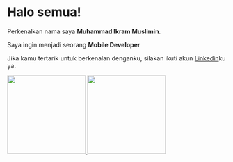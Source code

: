 # Halo semua! 

Perkenalkan nama saya **Muhammad Ikram Muslimin**.

Saya ingin menjadi seorang **Mobile Developer** 

Jika kamu tertarik untuk berkenalan denganku, silakan ikuti akun [Linkedin](https://www.linkedin.com/in/muhammadikram29)ku ya.

<p align="left">
<a href="https://github.com/MuhammadIkramM">
  <img height="180em" src="https://github-readme-stats-eight-theta.vercel.app/api?username=gilangadhan&show_icons=true&theme=algolia&include_all_commits=true&count_private=true"/>
  <img height="180em" src="https://github-readme-stats-eight-theta.vercel.app/api/top-langs/?username=gilangadhan&layout=compact&langs_count=8&theme=algolia"/>
</a>
</p>
